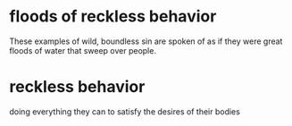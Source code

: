 # floods of reckless behavior

These examples of wild, boundless sin are spoken of as if they were great floods of water that sweep over people.

# reckless behavior

doing everything they can to satisfy the desires of their bodies

